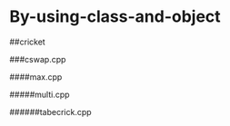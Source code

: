 # By-using-class-and-object

##cricket


###cswap.cpp


####max.cpp


#####multi.cpp


######tabecrick.cpp
